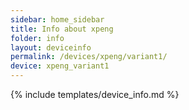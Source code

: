 ```yaml
---
sidebar: home_sidebar
title: Info about xpeng
folder: info
layout: deviceinfo
permalink: /devices/xpeng/variant1/
device: xpeng_variant1
---
```

{% include templates/device_info.md %}

